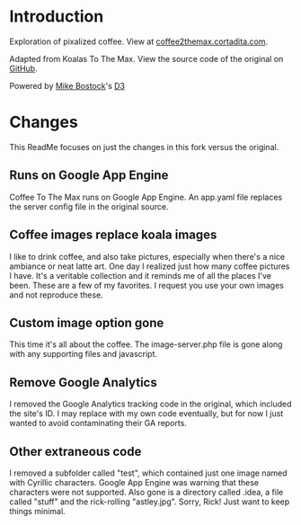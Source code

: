 # Introduction

Exploration of pixalized coffee. View at [coffee2themax.cortadita.com](coffee2themax.cortadita.com).

Adapted from Koalas To The Max. View the source code of the original on [GitHub](https://github.com/vogievetsky/KoalasToTheMax).

Powered by [Mike Bostock](http://bost.ocks.org/mike/)'s [D3](http://d3js.org/)

# Changes

This ReadMe focuses on just the changes in this fork versus the original.

## Runs on Google App Engine

Coffee To The Max runs on Google App Engine. An app.yaml file replaces the server config file in the original source.

## Coffee images replace koala images

I like to drink coffee, and also take pictures, especially when there's a nice ambiance or neat latte art. One day I realized just how many coffee pictures I have. It's a veritable collection and it reminds me of all the places I've been. These are a few of my favorites. I request you use your own images and not reproduce these. 

## Custom image option gone

This time it's all about the coffee. The image-server.php file is gone along with any supporting files and javascript.

## Remove Google Analytics

I removed the Google Analytics tracking code in the original, which included the site's ID. I may replace with my own code eventually, but for now I just wanted to avoid contaminating their GA reports.

## Other extraneous code

I removed a subfolder called "test", which contained just one image named with Cyrillic characters. Google App Engine was warning that these characters were not supported. Also gone is a directory called .idea, a file called "stuff" and the rick-rolling "astley.jpg". Sorry, Rick! Just want to keep things minimal.
